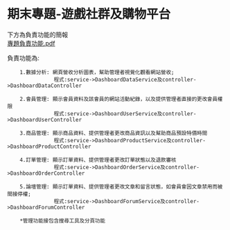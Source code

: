 # 期末專題-遊戲社群及購物平台

下方為負責功能的簡報  
[專題負責功能.pdf](https://github.com/Big666676/finalproject-backend/files/14458863/default.pdf)

負責功能為:  

        1.數據分析: 網頁營收分析圖表，幫助管理者視覺化觀看網站營收;  
                   程式:service->DashboardDataService及controller->DashboardDataController  
                
        2.會員管理: 顯示會員資料及該會員的網站活動紀錄，以及提供管理者直接的更改會員權限  
                   程式:service->DashboardUserService及controller->DashboardUserController  
                
        3.商品管理: 顯示商品資料、提供管理者更改商品資訊以及幫助商品預設特價時間  
                   程式:service->DashboardProductService及controller->DashboardProductController  
                
        4.訂單管理: 顯示訂單資料、提供管理者更改訂單狀態以及退款審核  
                   程式:service->DashboardOrderService及controller->DashboardOrderController  
                
        5.論壇管理: 顯示訂單資料、提供管理者更改文章和留言狀態，如會員會因文章禁用而被間接停權;  
                   程式:service->DashboardForumService及controller->DashboardForumController  

        *管理功能接包含搜尋工具及分頁功能

